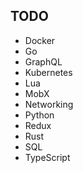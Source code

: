 ## TODO

- Docker
- Go
- GraphQL
- Kubernetes
- Lua
- MobX
- Networking
- Python
- Redux
- Rust
- SQL
- TypeScript
